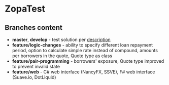 # ZopaTest

## Branches content
* __master__, __develop__ - test solution per [description]([https://github.com/skorunka/ZopaTechnicalTestDeveloper/blob/master/README.md)
* __feature/logic-changes__ - ability to specify different loan repayment period, option to calculate simple rate instead of compound, amounts per borrowers in the quote, Quote type as class
* __feature/pair-programming__ - borrowers' exposure, Quote type improved to prevent invalid state
* __feature/web__ - C# web interface (NancyFX, SSVE), F# web interface (Suave.io, DotLiquid)
